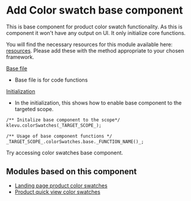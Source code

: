 # Add Color swatch base component

This is base component for product color swatch functionality. As this is component it won't have any output on UI. It only initialize core functions.

You will find the necessary resources for this module available here:
[resources](/components/color-swatches/resources). Please add these with the
method appropriate to your chosen framework. 

[Base file](/components/color-swatches/resources/assets/js/color-swatches.js)
- Base file is for code functions

[Initialization](/components/color-swatches/resources/assets/js/color-swatches-initialize.js)
- In the initialization, this shows how to enable base component to the targeted scope. 


```html
/** Initalize base component to the scope*/
klevu.colorSwatches(_TARGET_SCOPE_);

/** Usage of base component functions */
_TARGET_SCOPE_.colorSwatches.base._FUNCTION_NAME()_;
```

Try accessing color swatches base component.

## Modules based on this component

- [Landing page product color swatches](/modules/color-swatches-landing-page)
- [Product quick view color swatches](/modules/color-swatches-quick-view)